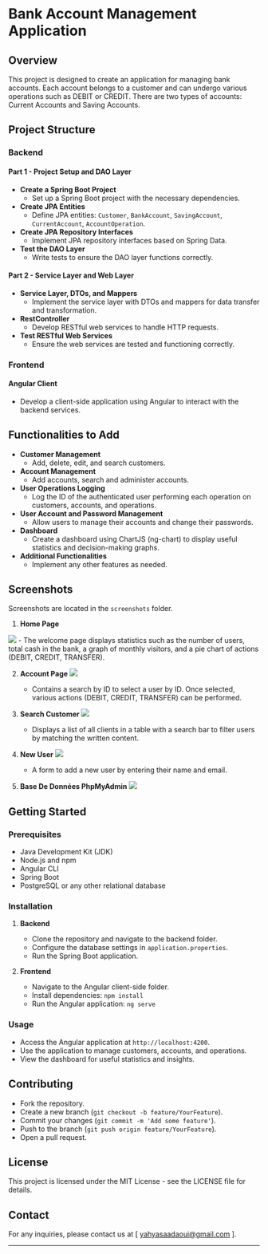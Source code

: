 # Bank Account Management Application

## Overview

This project is designed to create an application for managing bank accounts. Each account belongs to a customer and can undergo various operations such as DEBIT or CREDIT. There are two types of accounts: Current Accounts and Saving Accounts.

## Project Structure

### Backend

#### Part 1 - Project Setup and DAO Layer

- **Create a Spring Boot Project**
    - Set up a Spring Boot project with the necessary dependencies.
- **Create JPA Entities**
    - Define JPA entities: `Customer`, `BankAccount`, `SavingAccount`, `CurrentAccount`, `AccountOperation`.
- **Create JPA Repository Interfaces**
    - Implement JPA repository interfaces based on Spring Data.
- **Test the DAO Layer**
    - Write tests to ensure the DAO layer functions correctly.

#### Part 2 - Service Layer and Web Layer

- **Service Layer, DTOs, and Mappers**
    - Implement the service layer with DTOs and mappers for data transfer and transformation.
- **RestController**
    - Develop RESTful web services to handle HTTP requests.
- **Test RESTful Web Services**
    - Ensure the web services are tested and functioning correctly.

### Frontend

#### Angular Client

- Develop a client-side application using Angular to interact with the backend services.

## Functionalities to Add

- **Customer Management**
    - Add, delete, edit, and search customers.
- **Account Management**
    - Add accounts, search and administer accounts.
- **User Operations Logging**
    - Log the ID of the authenticated user performing each operation on customers, accounts, and operations.
- **User Account and Password Management**
    - Allow users to manage their accounts and change their passwords.
- **Dashboard**
    - Create a dashboard using ChartJS (ng-chart) to display useful statistics and decision-making graphs.
- **Additional Functionalities**
    - Implement any other features as needed.

## Screenshots

Screenshots are located in the `screenshots` folder.

1. **Home Page**
<img src="./screenshot/home.png">
    - The welcome page displays statistics such as the number of users, total cash in the bank, a graph of monthly visitors, and a pie chart of actions (DEBIT, CREDIT, TRANSFER).

2. **Account Page**
   <img src="./screenshot/account.png">
    - Contains a search by ID to select a user by ID. Once selected, various actions (DEBIT, CREDIT, TRANSFER) can be performed.

3. **Search Customer**
   <img src="./screenshot/search-customer.png">
    - Displays a list of all clients in a table with a search bar to filter users by matching the written content.

4. **New User**
   <img src="./screenshot/new-user.png">
    - A form to add a new user by entering their name and email.
5. **Base De Données PhpMyAdmin**
   <img src="./screenshot/databasemysql.png">

## Getting Started

### Prerequisites

- Java Development Kit (JDK)
- Node.js and npm
- Angular CLI
- Spring Boot
- PostgreSQL or any other relational database

### Installation

1. **Backend**
    - Clone the repository and navigate to the backend folder.
    - Configure the database settings in `application.properties`.
    - Run the Spring Boot application.

2. **Frontend**
    - Navigate to the Angular client-side folder.
    - Install dependencies: `npm install`
    - Run the Angular application: `ng serve`

### Usage

- Access the Angular application at `http://localhost:4200`.
- Use the application to manage customers, accounts, and operations.
- View the dashboard for useful statistics and insights.

## Contributing

- Fork the repository.
- Create a new branch (`git checkout -b feature/YourFeature`).
- Commit your changes (`git commit -m 'Add some feature'`).
- Push to the branch (`git push origin feature/YourFeature`).
- Open a pull request.

## License

This project is licensed under the MIT License - see the LICENSE file for details.

## Contact

For any inquiries, please contact us at [ yahyasaadaoui@gmail.com ].

---

